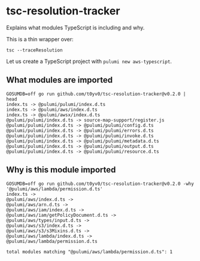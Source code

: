 # tsc-resolution-tracker

Explains what modules TypeScript is including and why.

This is a thin wrapper over:

```
tsc --traceResolution
```

Let us create a TypeScript project with `pulumi new aws-typescript`.


## What modules are imported

```
GOSUMDB=off go run github.com/t0yv0/tsc-resolution-tracker@v0.2.0 | head
index.ts -> @pulumi/pulumi/index.d.ts
index.ts -> @pulumi/aws/index.d.ts
index.ts -> @pulumi/awsx/index.d.ts
@pulumi/pulumi/index.d.ts -> source-map-support/register.js
@pulumi/pulumi/index.d.ts -> @pulumi/pulumi/config.d.ts
@pulumi/pulumi/index.d.ts -> @pulumi/pulumi/errors.d.ts
@pulumi/pulumi/index.d.ts -> @pulumi/pulumi/invoke.d.ts
@pulumi/pulumi/index.d.ts -> @pulumi/pulumi/metadata.d.ts
@pulumi/pulumi/index.d.ts -> @pulumi/pulumi/output.d.ts
@pulumi/pulumi/index.d.ts -> @pulumi/pulumi/resource.d.ts
```


## Why is this module imported

```
GOSUMDB=off go run github.com/t0yv0/tsc-resolution-tracker@v0.2.0 -why '@pulumi/aws/lambda/permission.d.ts'
index.ts ->
@pulumi/aws/index.d.ts ->
@pulumi/aws/arn.d.ts ->
@pulumi/aws/iam/index.d.ts ->
@pulumi/aws/iam/getPolicyDocument.d.ts ->
@pulumi/aws/types/input.d.ts ->
@pulumi/aws/s3/index.d.ts ->
@pulumi/aws/s3/s3Mixins.d.ts ->
@pulumi/aws/lambda/index.d.ts ->
@pulumi/aws/lambda/permission.d.ts

total modules matching "@pulumi/aws/lambda/permission.d.ts": 1
```
